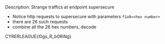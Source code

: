 Description: Strange traffics at endpoint supersecure
- Notice http requests to supersecure with parameters ```f1a9=<hex number>```
- there are 26 such requests
- combine all the 26 hex numbers, decode

CYRERLEAGUE{l0gs_R_b0RiNg}